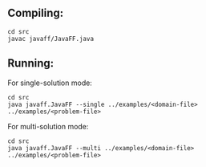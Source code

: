 ## Compiling:

    cd src
    javac javaff/JavaFF.java

## Running:

For single-solution mode:

    cd src
    java javaff.JavaFF --single ../examples/<domain-file> ../examples/<problem-file>
    
For multi-solution mode:

    cd src
    java javaff.JavaFF --multi ../examples/<domain-file> ../examples/<problem-file>
